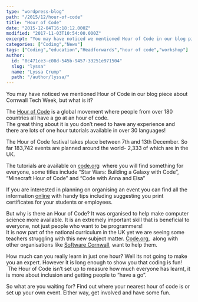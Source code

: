 ```yaml
---
type: "wordpress-blog"
path: "/2015/12/hour-of-code"
title: "Hour of Code"
date: "2015-12-04T16:18:12.000Z"
modified: "2017-11-03T10:54:00.000Z"
excerpt: "You may have noticed we mentioned Hour of Code in our blog piece about Cornwall Tech Week, but what is it? The Hour of Code is a global movement where people from over 180 countries all have a go at an hour of code. The great thing about it is you don’t need to have any …"
categories: ["Coding","News"]
tags: ["Coding","education","Headforwards","hour of code","workshop"]
author:
  id: "0c471ce3-c08d-545b-9457-33251e971504"
  slug: "lyssa"
  name: "Lyssa Crump"
  path: "/author/lyssa/"
---
```

You may have noticed we mentioned Hour of Code in our blog piece about Cornwall Tech Week, but what is it?

The [Hour of Code](https://hourofcode.com/uk) is a global movement where people from over 180 countries all have a go at an hour of code.  
The great thing about it is you don’t need to have any experience and there are lots of one hour tutorials available in over 30 languages!

The Hour of Code festival takes place between 7th and 13th December. So far 183,742 events are planned around the world- 2,333 of which are in the UK.

The tutorials are available on [code.org](https://uk.code.org/learn)  where you will find something for everyone, some titles include “Star Wars: Building a Galaxy with Code”, “Minecraft Hour of Code” and “Code with Anna and Elsa”

If you are interested in planning on organising an event you can find all the information [online](https://hourofcode.com/uk/how-to) with handy tips including suggesting you print certificates for your students or employees.

But why is there an Hour of Code? It was organised to help make computer science more available. It is an extremely important skill that is beneficial to everyone, not just people who want to be programmers!  
It is now part of the national curriculum in the UK yet we are seeing some teachers struggling with this new subject matter. [Code.org](https://code.org/),  along with other organisations like [Software Cornwall](http://www.softwarecornwall.org/), want to help them.

How much can you really learn in just one hour? Well its not going to make you an expert. However it is long enough to show you that coding is fun!  The Hour of Code isn’t set up to measure how much everyone has learnt, it is more about inclusion and getting people to “have a go”.

So what are you waiting for? Find out where your nearest hour of code is or set up your own event. Either way, get involved and have some fun.
